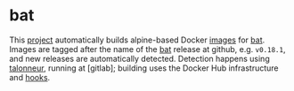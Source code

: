 # bat

This [project] automatically builds alpine-based Docker [images] for [bat].
Images are tagged after the name of the [bat] release at github, e.g. `v0.18.1`,
and new releases are automatically detected. Detection happens using
[talonneur], running at [gitlab]; building uses the Docker Hub infrastructure
and [hooks](./hooks/).

  [project]: https://github.com/efrecon/docker-images/tree/master/bat
  [images]: https://hub.docker.com/r/efrecon/bat
  [bat]: https://github.com/sharkdp/bat
  [talonneur]: https://github.com/YanziNetworks/talonneur
